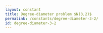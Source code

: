 ```yaml
---
layout: constant
title: Degree-diameter problem $N(3,2)$
permalink: /constants/degree-diameter-3-2/
id: degree-diameter-3-2
---
```

